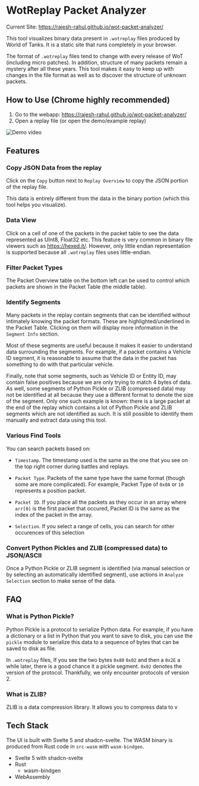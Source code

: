 # WotReplay Packet Analyzer

Current Site: https://rajesh-rahul.github.io/wot-packet-analyzer/

This tool visualizes binary data present in `.wotreplay` files produced by
World of Tanks. It is a static site that runs completely in your browser.

The format of `.wotreplay` files tend to change with every release of WoT (including micro patches). In addition, structure of many packets remain a mystery after all these years. This tool makes it easy to keep up with changes in the file format as well as to discover the structure of unknown packets.

## How to Use (Chrome highly recommended)

1. Go to the webapp: https://rajesh-rahul.github.io/wot-packet-analyzer/
2. Open a replay file (or open the demo/example replay)

![Demo video](wot-packet-analyzer-demo.gif)

## Features

### Copy JSON Data from the replay

Click on the `Copy` button next to `Replay Overview` to copy the JSON portion of the replay file.

This data is entirely different from the data in the binary portion (which this tool helps you visualize).

### Data View

Click on a cell of one of the packets in the packet table to see the data represented as UInt8, Float32 etc. This feature is very common in binary file viewers such as https://hexed.it/. However, only little endian representation is supported
because all `.wotreplay` files uses little-endian.

### Filter Packet Types

The Packet Overview table on the bottom left can be used to control which packets are shown in the Packet Table (the middle table).

### Identify Segments

Many packets in the replay contain segments that can be identified without intimately knowing the packet formats. These are highlighted/underlined in the Packet Table. Clicking on them will display more information in the `Segment Info` section.

Most of these segments are useful because it makes it easier to understand data surrounding the segments. For example, if a packet contains a Vehicle ID segment, it is reasonable to assume that the data in the packet has something to do with that particular vehicle.

Finally, note that some segments, such as Vehicle ID or Entity ID, may contain false positives because we are only trying to match 4 bytes of data. As well, some segments of Python Pickle or ZLIB (compressed data) may not be identified at all because they use a different format to denote the size of the segment. Only one such example is known: there is a large packet at the end of the replay which contains a lot of Python Pickle and ZLIB segments which are not identified as such. It is still possible to identify them manually and extract data using this tool.

### Various Find Tools

You can search packets based on:

- `Timestamp`. The timestamp used is the same as the one that you see on the top right corner during battles and replays.

- `Packet Type`. Packets of the same type have the same format (though some are more complicated). For example, Packet Type of `0x0A` or `10` represents a position packet.

- `Packet ID`. If you place all the packets as they occur in an array where `arr[0]` is the first packet that occured, Packet ID is the same as the index of the packet in the array.

- `Selection`. If you select a range of cells, you can search for other occurences of this selection

### Convert Python Pickles and ZLIB (compressed data) to JSON/ASCII

Once a Python Pickle or ZLIB segment is identified (via manual selection or by selecting an automatically identified segment), use actions in `Analyze Selection` section to make sense of the data.

## FAQ

### What is Python Pickle?

Python Pickle is a protocol to serialize Python data. For example, if you have a dictionary or a list in Python that you want to save to disk, you can use the `pickle` module to serialize this data to a sequence of bytes that can be saved to disk as file.

In `.wotreplay` files, If you see the two bytes `0x80` `0x02` and then a `0x2E` a while later, there is a good chance it a pickle segment. `0x02` denotes the version of the protocol. Thankfully, we only encounter protocols of version 2.

### What is ZLIB?

ZLIB is a data compression library. It allows you to compress data to v

## Tech Stack

The UI is built with Svelte 5 and shadcn-svelte. The WASM binary is produced from Rust code in `src-wasm` with `wasm-bindgen`.

- Svelte 5 with shadcn-svelte
- Rust
    - wasm-bindgen
- WebAssembly
